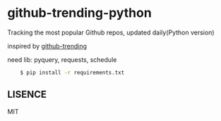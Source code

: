 github-trending-python
======================

Tracking the most popular Github repos, updated daily(Python version)

inspired by [github-trending](https://github.com/josephyzhou/github-trending)

need lib: pyquery, requests, schedule


```bash
    $ pip install -r requirements.txt
```


LISENCE
-------

MIT
